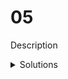 # 05

Description

<details>
  <summary>Solutions</summary>
  <ol>
    <li>5608</li>
    <li>20299</li>
  </ol>
</details>

